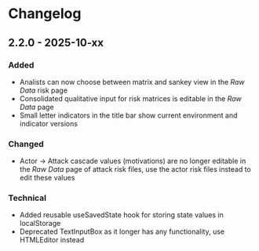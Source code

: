 # Changelog

## 2.2.0 - 2025-10-xx

### Added

- Analists can now choose between matrix and sankey view in the _Raw Data_ risk page
- Consolidated qualitative input for risk matrices is editable in the _Raw Data_ page
- Small letter indicators in the title bar show current environment and indicator versions

### Changed

- Actor -> Attack cascade values (motivations) are no longer editable in the _Raw Data_ page of attack risk files, use the actor risk files instead to edit these values

### Technical

- Added reusable useSavedState hook for storing state values in localStorage
- Deprecated TextInputBox as it longer has any functionality, use HTMLEditor instead
